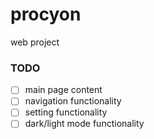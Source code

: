 # procyon
web project

### TODO
- [ ] main page content
- [ ] navigation functionality
- [ ] setting functionality
- [ ] dark/light mode functionality 